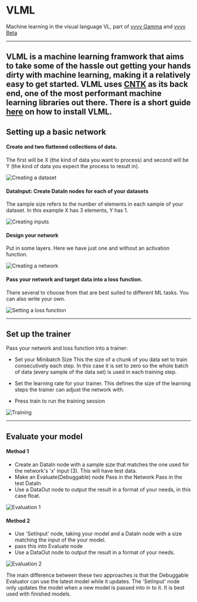 # VLML
Machine learning in the visual language VL, part of [vvvv Gamma](https://vvvv.org/blog/vvvv-gamma-2019.1-preview) and [vvvv Beta](https://vvvv.org/downloads)

---
VLML is a machine learning framwork that aims to take some of the hassle out getting your hands dirty with machine learning, making it a relatively easy to get started. VLML uses [CNTK](https://github.com/Microsoft/CNTK) as its back end, one of the most performant machine learning libraries out there. __There is a short guide [here](https://github.com/ThinkingForms/VLML/wiki/How-to-Install,-in-pictures) on how to install VLML.__ 
---
## Setting up a basic network
#### Create and two flattened collections of data.

The first will be X (the kind of data you want to process) and second will be Y (the kind of data you expect the process to result in).

![Creating a dataset](https://github.com/YanYas/VLMLDocuments/blob/master/documentation_assets/Getting_Started/light/VLML101-Application-Dataset.png)

#### DataInput: Create __DataIn__ nodes for each of your datasets
The sample size refers to the number of elements in each sample of your dataset. In this example X has 3 elements, Y has 1.

![Creating inputs](https://github.com/YanYas/VLMLDocuments/blob/master/documentation_assets/Getting_Started/light/VLML101-Application-DataIn_Nodes.png)

#### Design your network
Put in some layers. Here we have just one and without an activation function.

![Creating a network](https://github.com/YanYas/VLMLDocuments/blob/master/documentation_assets/Getting_Started/light/VLML101-Application-Layers.png)

#### Pass your network and target data into a loss function.
There several to choose from that are best suited to different ML tasks. You can also write your own.

![Setting a loss function](https://github.com/YanYas/VLMLDocuments/blob/master/documentation_assets/Getting_Started/light/VLML101-Application-Loss_Function.png)

---


## Set up the trainer
Pass your network and loss function into a trainer:

- Set your Minibatch Size
    This the size of a chunk of you data set to train consecutively each step. In this case it is set to zero so the whole batch of data (every sample of the data set) is used in each training step.

- Set the learning rate for your trainer.
    This defines the size of the learning steps the trainer can adjust the network with.

- Press train to run the training session

![Training](https://github.com/YanYas/VLMLDocuments/blob/master/documentation_assets/Getting_Started/light/VLML101-Application-Training_Optimizer.png)

---

## Evaluate your model

#### Method 1

- Create an DataIn node with a sample size that matches the one used for the network's 'x' input (3). This will have test data.
- Make an Evaluate(Debuggable) node
  Pass in the Network
  Pass in the test DataIn
- Use a DataOut node to output the result in a format of your needs, in this case float.

![Evaluation 1](https://github.com/YanYas/VLMLDocuments/blob/master/documentation_assets/Getting_Started/light/VLML101-Application-Evaluate_Model_1.png)

#### Method 2
- Use 'SetInput' node, taking your model and a DataIn node with a size matching the input of the your model.
- pass this into Evaluate node
- Use a DataOut node to output the result in a format of your needs.

![Evaluation 2](https://github.com/YanYas/VLMLDocuments/blob/master/documentation_assets/Getting_Started/light/VLML101-Application-Evaluate_Model_2.png)

The main difference between these two approaches is that the Debuggable Evaluator can use the latest model while it updates. The 'SetInput' node only updates the model when a new model is passed into in to it. It is best used with finished models.
